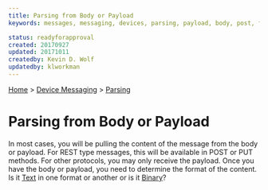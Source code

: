 ```yaml
---
title: Parsing from Body or Payload
keywords: messages, messaging, devices, parsing, payload, body, post, form, text, http, rest

status: readyforapproval
created: 20170927
updated: 20171011
createdby: Kevin D. Wolf
updatedby: klworkman
---
```

[Home](../../Index.md) > [Device Messaging](../Index.md) > [Parsing](Index.md)

# Parsing from Body or Payload

In most cases, you will be pulling the content of the message from the body or payload.  For REST type messages, this will be available in POST or PUT methods.
For other protocols, you may only receive the payload.  Once you have the body or payload, you need to determine the format of the content. Is it [Text](ParsingTextMessages.md) in one
format or another or is it [Binary](ParsingBinaryMessages.md)? 

